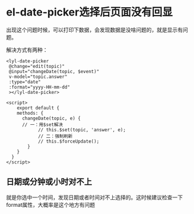 # el-date-picker选择后页面没有回显

出现这个问题时候，可以打印下数据，会发现数据是没啥问题的，就是显示有问题。



解决方式有两种：

```vue
<lyl-date-picker
 @change="edit(topic)"
 @input="changeDate(topic, $event)"
 v-model="topic.answer"
 :type="date"
 :format="yyyy-HH-mm-dd"
 ></lyl-date-picker>

<script>
	export default {
    methods: {
      changeDate(topic, e) {
      // 一：用$set解决
			// this.$set(topic, 'answer', e);
			// 二：强制刷新
			// this.$forceUpdate();
		}
    }
  }
</script>
```



## 日期或分钟或小时对不上

就是你选中一个时间，发现日期或者时间对不上选择的。这时候建议检查一下format属性，大概率是这个地方有问题